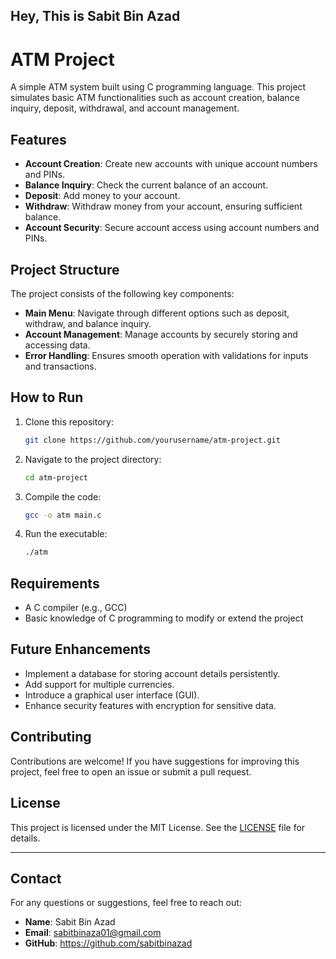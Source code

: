 ## Hey, This is Sabit Bin Azad

# ATM Project

A simple ATM system built using C programming language. This project simulates basic ATM functionalities such as account creation, balance inquiry, deposit, withdrawal, and account management.

## Features

- **Account Creation**: Create new accounts with unique account numbers and PINs.
- **Balance Inquiry**: Check the current balance of an account.
- **Deposit**: Add money to your account.
- **Withdraw**: Withdraw money from your account, ensuring sufficient balance.
- **Account Security**: Secure account access using account numbers and PINs.

## Project Structure

The project consists of the following key components:

- **Main Menu**: Navigate through different options such as deposit, withdraw, and balance inquiry.
- **Account Management**: Manage accounts by securely storing and accessing data.
- **Error Handling**: Ensures smooth operation with validations for inputs and transactions.

## How to Run

1. Clone this repository:
   ```bash
   git clone https://github.com/yourusername/atm-project.git
   ```

2. Navigate to the project directory:
   ```bash
   cd atm-project
   ```

3. Compile the code:
   ```bash
   gcc -o atm main.c
   ```

4. Run the executable:
   ```bash
   ./atm
   ```

## Requirements

- A C compiler (e.g., GCC)
- Basic knowledge of C programming to modify or extend the project

## Future Enhancements

- Implement a database for storing account details persistently.
- Add support for multiple currencies.
- Introduce a graphical user interface (GUI).
- Enhance security features with encryption for sensitive data.

## Contributing

Contributions are welcome! If you have suggestions for improving this project, feel free to open an issue or submit a pull request.

## License

This project is licensed under the MIT License. See the [LICENSE](LICENSE) file for details.


---

## Contact

For any questions or suggestions, feel free to reach out:
- **Name**: Sabit Bin Azad
- **Email**: sabitbinaza01@gmail.com
- **GitHub**: https://github.com/sabitbinazad

